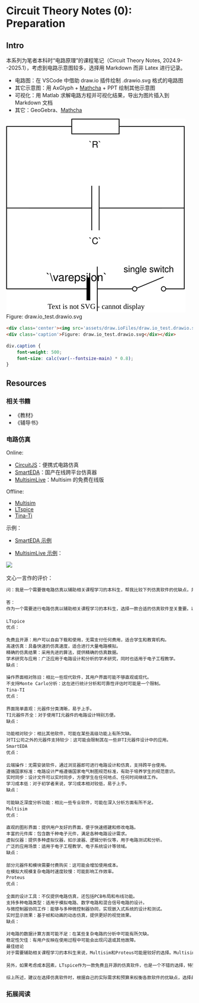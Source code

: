 # Circuit Theory Notes (0): Preparation

## Intro

本系列为笔者本科时“电路原理”的课程笔记（Circuit Theory Notes, 2024.9--2025.1），考虑到电路示意图较多，选择用 Markdown 而非 Latex 进行记录。

- 电路图：在 VSCode 中借助 draw.io 插件绘制 .drawio.svg 格式的电路图
- 其它示意图：用 AxGlyph + [Mathcha](https://www.mathcha.io/editor) + PPT 绘制其他示意图
- 可视化：用 Matlab 求解电路方程并可视化结果，导出为图片插入到 Markdown 文档
- 其它：GeoGebra、[Mathcha](https://www.mathcha.io/editor) 

<div class='center'><img src='assets/draw.ioFiles/draw.io_test.drawio.svg' alt='img'/>
<div class='caption'>Figure: draw.io_test.drawio.svg</div></div>

``` html
<div class='center'><img src='assets/draw.ioFiles/draw.io_test.drawio.svg' alt='img'/>
<div class='caption'>Figure: draw.io_test.drawio.svg</div></div>
```

``` css
div.caption {
    font-weight: 500;
    font-size: calc(var(--fontsize-main) * 0.8);
}
```


## Resources

### 相关书籍

- 《教材》
- 《辅导书》

### 电路仿真

Online: 
- [CircuitJS](https://www.eetree.cn/circuitjs/circuitjs.html)：便携式电路仿真
- [SmartEDA](https://www.ismarteda.com/)：国产在线跨平台仿真器
- [MultisimLive](https://www.multisim.com/get-started/)：Multisim 的免费在线版

Offline: 
- [Multisim](http://www.anyxz.com/index.php/12895.html)
- [LTspice](https://www.analog.com/en/design-center/design-tools-and-calculators/ltspice-simulator.html)
- [Tina-Ti](https://www.ti.com/tool/TINA-TI)


示例：
- [SmartEDA 示例](https://www.ismarteda.com/)


- [MultisimLive 示例](https://www.multisim.com/content/a3jq2FvzzNdfuU4dPYQDsV/circuittest/open/)：
<div class="center"><img src="https://imagebank-0.oss-cn-beijing.aliyuncs.com/VS-PicGo/2024-08-23-00-55-48_CircuitTheoryNotes(0)-Preparations.jpg"/></div>

文心一言作的评价：

``` txt
问：我是一个需要做电路仿真以辅助相关课程学习的本科生，帮我比较下列仿真软件的优缺点，并给出最佳结论：LTspice、tina-ti、SmartEDA、Multisim、Proteus

答：
作为一个需要进行电路仿真以辅助相关课程学习的本科生，选择一款合适的仿真软件至关重要。以下是对LTspice、Tina-TI、SmartEDA、Multisim和Proteus这五款仿真软件的优缺点比较，以及给出的最佳结论。

LTspice
优点：

免费且开源：用户可以自由下载和使用，无需支付任何费用，适合学生和教育机构。
高速仿真：具备快速的仿真速度，适合进行大量电路模拟。
精确的仿真结果：采用先进的算法，提供精确的仿真数据。
学术研究与应用：广泛应用于电路设计和分析的学术研究，同时也适用于电子工程教学。
缺点：

操作界面相对陈旧：相比一些现代软件，其用户界面可能不够直观或现代。
不支持Monte Carlo分析：这在进行统计分析和可靠性评估时可能是一个限制。
Tina-TI
优点：

界面简单直观：元器件分类清晰，易于上手。
TI元器件齐全：对于使用TI元器件的电路设计特别方便。
缺点：

功能相对较少：相比其他软件，可能在某些高级功能上有所欠缺。
对TI公司之外的元器件支持较少：这可能会限制其在一些非TI元器件设计中的应用。
SmartEDA
优点：

云端操作：无需安装软件，通过浏览器即可进行电路设计和仿真，支持跨平台使用。
遵循国家标准：电路设计严格遵循国家电气制图规范标准，有助于培养学生的规范意识。
实时同步：设计文件可以实时同步，方便学生在任何地点、任何时间继续工作。
学习成本低：对于初学者来说，学习成本相对较低，易于上手。
缺点：

可能缺乏深度分析功能：相比一些专业软件，可能在深入分析方面有所不足。
Multisim
优点：

直观的图形界面：提供用户友好的界面，便于快速搭建和修改电路。
丰富的元件库：包含数千种电子元件，满足各种电路设计需求。
虚拟仪器：提供多种虚拟仪器，如示波器、逻辑分析仪等，用于电路测试和分析。
广泛的应用场景：适用于电子工程教学、电子系统设计等领域。
缺点：

部分元器件和模块需要付费购买：这可能会增加使用成本。
在模拟大规模复杂电路时速度较慢：可能影响工作效率。
Proteus
优点：

全面的设计工具：不仅提供电路仿真，还包括PCB布局和布线功能。
支持多种电路类型：适用于模拟电路、数字电路和混合信号电路的设计。
与微控制器协同工作：能够与多种微控制器协同，实现嵌入式系统的设计和测试。
实时显示效果：基于帧和动画的动态仿真，提供更好的视觉效果。
缺点：

对电路的数据计算方面可能不足：在某些复杂电路的分析中可能有所欠缺。
稳定性欠佳：有用户反映在使用过程中可能会出现闪退或其他故障。
最佳结论
对于需要辅助相关课程学习的本科生来说，Multisim和Proteus可能是较好的选择。Multisim以其直观的图形界面、丰富的元件库和虚拟仪器功能，能够满足大部分电路设计和仿真的需求，特别适用于电子工程教学。而Proteus则以其全面的设计工具、支持多种电路类型和与微控制器的协同工作能力，在嵌入式系统设计和测试方面具有显著优势。两者各有千秋，具体选择可根据个人兴趣、课程需求和项目特点来决定。

另外，如果考虑成本因素，LTspice作为一款免费且开源的仿真软件，也是一个不错的选择，特别适合预算有限的学生和教育机构。而SmartEDA则以其云端操作和实时同步的特点，为那些需要跨平台使用或经常在不同地点工作的学生提供了便利。

综上所述，建议在选择仿真软件时，根据自己的实际需求和预算来权衡各款软件的优缺点，选择最适合自己的工具。
```


### 拓展阅读


